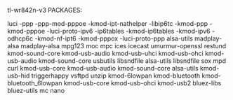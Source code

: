 tl-wr842n-v3 PACKAGES:

luci -ppp -ppp-mod-pppoe -kmod-ipt-nathelper -libip6tc -kmod-ppp -kmod-pppoe -luci-proto-ipv6 -ip6tables -kmod-ip6tables -kmod-ipv6 -odhcp6c -kmod-nf-ipt6 -kmod-pppox -luci-proto-ppp alsa-utils madplay-alsa madplay-alsa mpg123 moc mpc ices icecast umurmur-openssl restund   kmod-sound-core kmod-usb-audio kmod-usb-uhci kmod-usb-ohci kmod-usb-audio kmod-sound-core usbutils  libsndfile alsa-utils libsndfile sox mpd curl kmod-usb-core kmod-usb-audio kmod-sound-core alsa-utils kmod-usb-hid triggerhappy vsftpd unzip kmod-6lowpan kmod-bluetooth kmod-bluetooth_6lowpan kmod-usb-core kmod-usb-ohci kmod-usb2 bluez-libs bluez-utils mc nano






